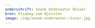 ```yaml
---
onderschrift: Snoek Onderwater Rivier
bron: Pixabay.com Bjoisten
image: /img/snoek-onderwater-rivier.jpg
---
```


